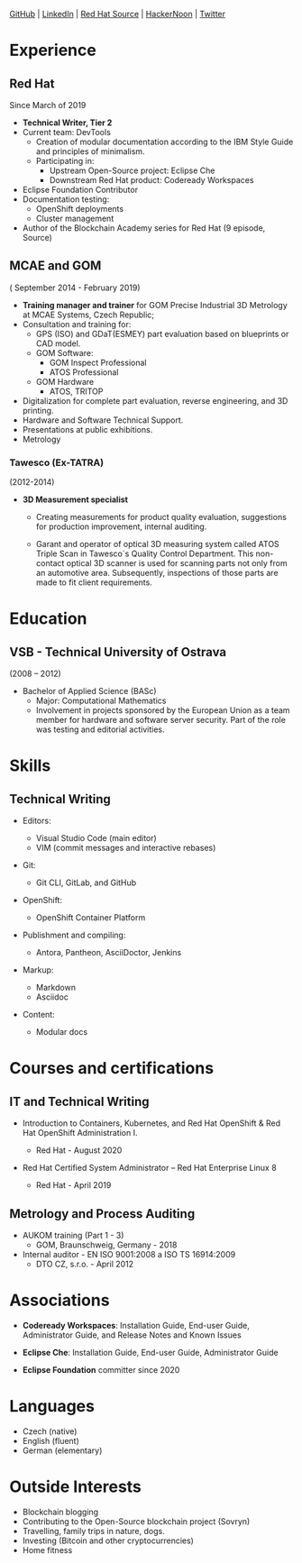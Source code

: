 

[GitHub](https://github.com/MichalMaler) | [LinkedIn](https://www.linkedin.com/in/michal-mal%C3%A9%C5%99-69344692/?locale=en_US) | [Red Hat Source](https://source.redhat.com/groups/public/mickeys_blockchain_miniwiki~2/blokchain_academy) | [HackerNoon](https://hackernoon.com/u/mickey-maler) | [Twitter](https://twitter.com/MickeyMaler)

# Experience

## Red Hat
Since March of 2019

* **Technical Writer, Tier 2**
* Current team: DevTools
    * Creation of modular documentation according to the IBM Style Guide and principles of minimalism.
    * Participating in:
        * Upstream Open-Source project: Eclipse Che
        * Downstream Red Hat product: Codeready Workspaces
* Eclipse Foundation Contributor
* Documentation testing:
    * OpenShift deployments
    * Cluster management
* Author of the Blockchain Academy series for Red Hat (9 episode, Source)    


## MCAE and GOM
( September 2014 - February 2019)
* **Training manager and trainer** for GOM Precise Industrial 3D Metrology at MCAE Systems, Czech Republic;
*   Consultation and training for:
    * GPS (ISO) and GDaT(ESMEY) part evaluation based on blueprints or CAD model.
    * GOM Software:
        * GOM Inspect Professional
        * ATOS Professional
    * GOM Hardware
        * ATOS, TRITOP
* Digitalization for complete part evaluation, reverse engineering, and 3D printing.
* Hardware and Software Technical Support.
* Presentations at public exhibitions.
* Metrology

### Tawesco (Ex-TATRA)
(2012-2014)

* **3D Measurement specialist**

    * Creating measurements for product quality evaluation, suggestions for production improvement, internal auditing.

    * Garant and operator of optical 3D measuring system called ATOS Triple Scan in Tawesco`s Quality Control Department. This non-contact optical 3D scanner is used for scanning parts not only from an automotive area. Subsequently, inspections of those parts are made to fit client requirements.


# Education

## VSB - Technical University of Ostrava
(2008 – 2012)
* Bachelor of Applied Science (BASc)
    * Major: Computational Mathematics
    * Involvement in projects sponsored by the European Union as a team member for hardware and software server security. Part of the role was testing and editorial activities.


# Skills

## Technical Writing

* Editors:
    * Visual Studio Code (main editor)
    * VIM (commit messages and interactive rebases)

* Git:
    * Git CLI, GitLab, and GitHub

* OpenShift:
    * OpenShift Container Platform

* Publishment and compiling:
    * Antora, Pantheon, AsciiDoctor, Jenkins

* Markup:
    * Markdown
    * Asciidoc

* Content:
    * Modular docs      

# Courses and certifications

## IT and Technical Writing
* Introduction to Containers, Kubernetes, and Red Hat OpenShift & Red Hat OpenShift Administration I.
    * Red Hat - August 2020  

* Red Hat Certified System Administrator – Red Hat Enterprise Linux 8
    * Red Hat - April 2019

## Metrology and Process Auditing
* AUKOM training (Part 1 - 3)
    * GOM, Braunschweig, Germany - 2018
* Internal auditor - EN ISO 9001:2008 a ISO TS 16914:2009
    * DTO CZ, s.r.o. - April 2012

# Associations


* **Codeready Workspaces**: Installation Guide, End-user Guide, Administrator Guide, and Release Notes and Known Issues

* **Eclipse Che**: Installation Guide, End-user Guide, Administrator Guide

* **Eclipse Foundation** committer since 2020


# Languages

* Czech (native)
* English (fluent)
* German (elementary)

# Outside Interests

* Blockchain blogging
* Contributing to the Open-Source blockchain project (Sovryn)
* Travelling, family trips in nature, dogs.
* Investing (Bitcoin and other cryptocurrencies)
* Home fitness